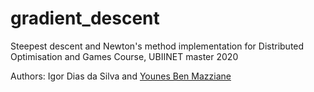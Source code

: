 # gradient_descent

Steepest descent and Newton's method implementation for Distributed Optimisation and Games Course, UBIINET master 2020

Authors: Igor Dias da Silva and [Younes Ben Mazziane](https://github.com/ybenmazz)
